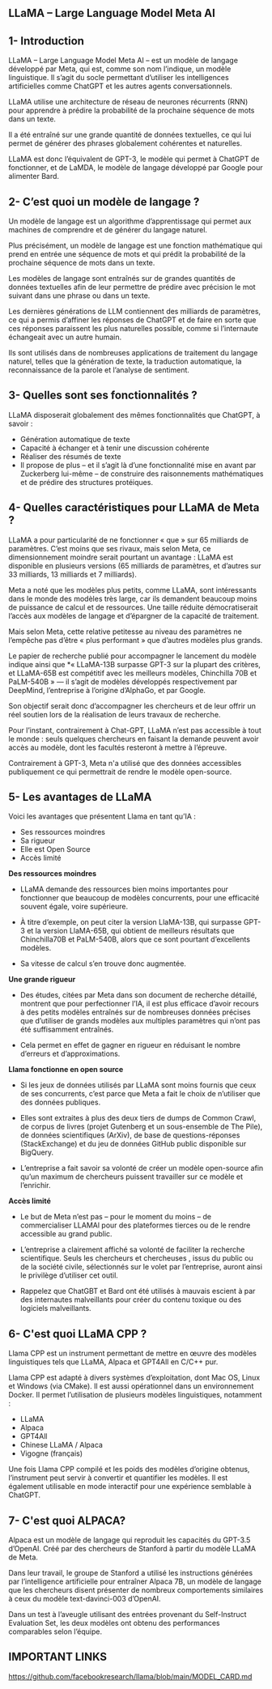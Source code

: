 ## LLaMA – Large Language Model Meta AI

## 1- Introduction

LLaMA – Large Language Model Meta AI – est un modèle de langage développé par Meta, qui est, comme son nom l’indique, un modèle linguistique. Il s’agit du socle permettant d’utiliser les intelligences artificielles comme ChatGPT et les autres agents conversationnels.

LLaMA utilise une architecture de réseau de neurones récurrents (RNN) pour apprendre à prédire la probabilité de la prochaine séquence de mots dans un texte.

Il a été entraîné sur une grande quantité de données textuelles, ce qui lui permet de générer des phrases globalement cohérentes et naturelles.

LLaMA est donc l’équivalent de GPT-3, le modèle qui permet à ChatGPT de fonctionner, et de LaMDA, le modèle de langage développé par Google pour alimenter Bard.

## 2- C’est quoi un modèle de langage ?

Un modèle de langage est un algorithme d’apprentissage qui permet aux machines de comprendre et de générer du langage naturel.

Plus précisément, un modèle de langage est une fonction mathématique qui prend en entrée une séquence de mots et qui prédit la probabilité de la prochaine séquence de mots dans un texte.

Les modèles de langage sont entraînés sur de grandes quantités de données textuelles afin de leur permettre de prédire avec précision le mot suivant dans une phrase ou dans un texte.

Les dernières générations de LLM contiennent des milliards de paramètres, ce qui a permis d’affiner les réponses de ChatGPT et de faire en sorte que ces réponses paraissent les plus naturelles possible, comme si l’internaute échangeait avec un autre humain. 

Ils sont utilisés dans de nombreuses applications de traitement du langage naturel, telles que la génération de texte, la traduction automatique, la reconnaissance de la parole et l’analyse de sentiment.

## 3- Quelles sont ses fonctionnalités ?

LLaMA disposerait globalement des mêmes fonctionnalités que ChatGPT, à savoir :

- Génération automatique de texte
- Capacité à échanger et à tenir une discussion cohérente
- Réaliser des résumés de texte
- Il propose de plus – et il s’agit là d’une fonctionnalité mise en avant par Zuckerberg lui-même – de construire des raisonnements mathématiques et de prédire des structures protéiques.

## 4- Quelles caractéristiques pour LLaMA de Meta ?

LLaMA a pour particularité de ne fonctionner « que » sur 65 milliards de paramètres. C’est moins que ses rivaux, mais selon Meta, ce dimensionnement moindre serait pourtant un avantage : LLaMA est disponible en plusieurs versions (65 milliards de paramètres, et d’autres sur 33 milliards, 13 milliards et 7 milliards).

Meta a noté que les modèles plus petits, comme LLaMA, sont intéressants dans le monde des modèles très large, car ils demandent beaucoup moins de puissance de calcul et de ressources. Une taille réduite démocratiserait l’accès aux modèles de langage et d’épargner de la capacité de traitement.

Mais selon Meta, cette relative petitesse au niveau des paramètres ne l’empêche pas d’être « plus performant » que d’autres modèles plus grands. 

Le papier de recherche publié pour accompagner le lancement du modèle indique ainsi que *« LLaMA-13B surpasse GPT-3 sur la plupart des critères, et LLaMA-65B est compétitif avec les meilleurs modèles, Chinchilla 70B et PaLM-540B » — il s’agit de modèles développés respectivement par DeepMind, l’entreprise à l’origine d’AlphaGo, et par Google.

Son objectif serait donc d’accompagner les chercheurs et de leur offrir un réel soutien lors de la réalisation de leurs travaux de recherche.

Pour l’instant, contrairement à Chat-GPT, LLaMA n’est pas accessible à tout le monde : seuls quelques chercheurs en faisant la demande peuvent avoir accès au modèle, dont les facultés resteront à mettre à l’épreuve.

Contrairement à GPT-3, Meta n'a utilisé que des données accessibles publiquement ce qui permettrait de rendre le modèle open-source.

## 5- Les avantages de LLaMA

Voici les avantages que présentent Llama en tant qu’IA : 

- Ses ressources moindres
- Sa rigueur
- Elle est Open Source
- Accès limité

**Des ressources moindres**

- LLaMA demande des ressources bien moins importantes pour fonctionner que beaucoup de modèles concurrents, pour une efficacité souvent égale, voire supérieure.

- À titre d’exemple, on peut citer la version LlaMA-13B, qui surpasse GPT-3 et la version LlaMA-65B, qui obtient de meilleurs résultats que Chinchilla70B et PaLM-540B, alors que ce sont pourtant d’excellents modèles.

- Sa vitesse de calcul s’en trouve donc augmentée.

**Une grande rigueur**

- Des études, citées par Meta dans son document de recherche détaillé, montrent que pour perfectionner l’IA, il est plus efficace d’avoir recours à des petits modèles entraînés sur de nombreuses données précises que d’utiliser de grands modèles aux multiples paramètres qui n’ont pas été suffisamment entraînés. 

- Cela permet en effet de gagner en rigueur en réduisant le nombre d’erreurs et d’approximations. 

**Llama fonctionne en open source**

- Si les jeux de données utilisés par LLaMA sont moins fournis que ceux de ses concurrents, c’est parce que Meta a fait le choix de n’utiliser que des données publiques. 

- Elles sont extraites à plus des deux tiers de dumps de Common Crawl, de corpus de livres (projet Gutenberg et un sous-ensemble de The Pile), de données scientifiques (ArXiv), de base de questions-réponses (StackExchange) et du jeu de données GitHub public disponible sur BigQuery. 

- L’entreprise a fait savoir sa volonté de créer un modèle open-source afin qu’un maximum de chercheurs puissent travailler sur ce modèle et l’enrichir. 

**Accès limité**

- Le but de Meta n’est pas – pour le moment du moins – de commercialiser LLAMAl pour des plateformes tierces ou de le rendre accessible au grand public.

- L’entreprise a clairement affiché sa volonté de faciliter la recherche scientifique. Seuls les chercheurs et chercheuses , issus du public ou de la société civile, sélectionnés sur le volet par l’entreprise, auront ainsi le privilège d’utiliser cet outil.  

- Rappelez que ChatGBT et Bard ont été utilisés à mauvais escient à par des internautes malveillants pour créer du contenu toxique ou des logiciels malveillants.

## 6- C'est quoi LLaMA CPP ?

Llama CPP est un instrument permettant de mettre en œuvre des modèles linguistiques tels que LLaMA, Alpaca et GPT4All en C/C++ pur.

Llama CPP est adapté à divers systèmes d’exploitation, dont Mac OS, Linux et Windows (via CMake). Il est aussi opérationnel dans un environnement Docker. Il permet l’utilisation de plusieurs modèles linguistiques, notamment :

- LLaMA
- Alpaca
- GPT4All
- Chinese LLaMA / Alpaca
- Vigogne (français)

Une fois Llama CPP compilé et les poids des modèles d’origine obtenus, l’instrument peut servir à convertir et quantifier les modèles. Il est également utilisable en mode interactif pour une expérience semblable à ChatGPT.

## 7- C'est quoi ALPACA?

Alpaca est un modèle de langage qui reproduit les capacités du GPT-3.5 d’OpenAI. Créé par des chercheurs de Stanford à partir du modèle LLaMA de Meta.

Dans leur travail, le groupe de Stanford a utilisé les instructions générées par l’intelligence artificielle pour entraîner Alpaca 7B, un modèle de langage que les chercheurs disent présenter de nombreux comportements similaires à ceux du modèle text-davinci-003 d’OpenAI. 

Dans un test à l’aveugle utilisant des entrées provenant du Self-Instruct Evaluation Set, les deux modèles ont obtenu des performances comparables selon l’équipe.


## IMPORTANT LINKS 

https://github.com/facebookresearch/llama/blob/main/MODEL_CARD.md
